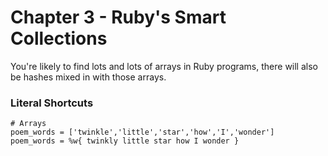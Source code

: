 # Chapter 3 - Ruby's Smart Collections

You're likely to find lots and lots of arrays in Ruby programs, there will also be hashes mixed in with those arrays.

### Literal Shortcuts

```
# Arrays
poem_words = ['twinkle','little','star','how','I','wonder']
poem_words = %w{ twinkly little star how I wonder }


```